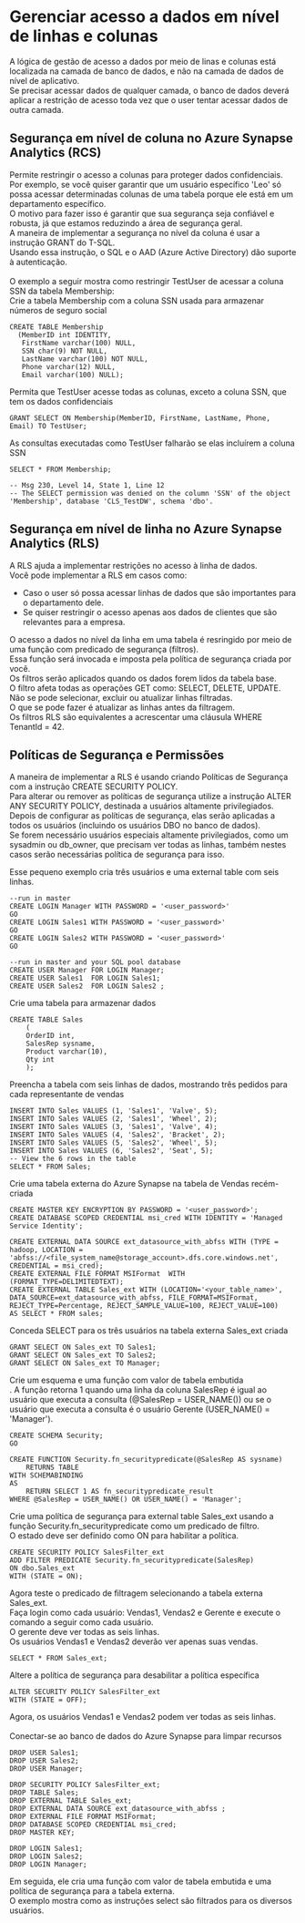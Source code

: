 # Gerenciar acesso a dados em nível de linhas e colunas
A lógica de gestão de acesso a dados por meio de linas e colunas está localizada na camada de banco de dados, e não na camada de dados de nível de aplicativo.<br>
Se precisar acessar dados de qualquer camada, o banco de dados deverá aplicar a restrição de acesso toda vez que o user tentar acessar dados de outra camada.<br>

## Segurança em nível de coluna no Azure Synapse Analytics (RCS)
Permite restringir o acesso a colunas para proteger dados confidenciais.<br>
Por exemplo, se você quiser garantir que um usuário específico 'Leo' só possa acessar determinadas colunas de uma tabela porque ele está em um departamento específico.<br>
O motivo para fazer isso é garantir que sua segurança seja confiável e robusta, já que estamos reduzindo a área de segurança geral.<br>
A maneira de implementar a segurança no nível da coluna é usar a instrução GRANT do T-SQL.<br>
Usando essa instrução, o SQL e o AAD (Azure Active Directory) dão suporte à autenticação.<br>
<br>
O exemplo a seguir mostra como restringir TestUser de acessar a coluna SSN da tabela Membership:<br>
Crie a tabela Membership com a coluna SSN usada para armazenar números de seguro social
```
CREATE TABLE Membership
  (MemberID int IDENTITY,
   FirstName varchar(100) NULL,
   SSN char(9) NOT NULL,
   LastName varchar(100) NOT NULL,
   Phone varchar(12) NULL,
   Email varchar(100) NULL);
```
Permita que TestUser acesse todas as colunas, exceto a coluna SSN, que tem os dados confidenciais
```
GRANT SELECT ON Membership(MemberID, FirstName, LastName, Phone, Email) TO TestUser;
```
As consultas executadas como TestUser falharão se elas incluírem a coluna SSN
```
SELECT * FROM Membership;

-- Msg 230, Level 14, State 1, Line 12
-- The SELECT permission was denied on the column 'SSN' of the object 'Membership', database 'CLS_TestDW', schema 'dbo'.
```

## Segurança em nível de linha no Azure Synapse Analytics (RLS)
A RLS ajuda a implementar restrições no acesso à linha de dados.<br>
Você pode implementar a RLS em casos como:
- Caso o user só possa acessar linhas de dados que são importantes para o departamento dele.
- Se quiser restringir o acesso apenas aos dados de clientes que são relevantes para a empresa.

O acesso a dados no nível da linha em uma tabela é resringido por meio de uma função com predicado de segurança (filtros).<br>
Essa função será invocada e imposta pela política de segurança criada por você.<br>
Os filtros serão aplicados quando os dados forem lidos da tabela base.<br>
O filtro afeta todas as operações GET como: SELECT, DELETE, UPDATE.<br>
Não se pode selecionar, excluir ou atualizar linhas filtradas.<br>
O que se pode fazer é atualizar as linhas antes da filtragem.<br>
Os filtros RLS são equivalentes a acrescentar uma cláusula WHERE TenantId = 42.<br>

## Políticas de Segurança e Permissões
A maneira de implementar a RLS é usando criando Políticas de Segurança com a instrução CREATE SECURITY POLICY.<br>
Para alterar ou remover as políticas de segurança utilize a instrução ALTER ANY SECURITY POLICY, destinada a usuários altamente privilegiados.<br>
Depois de configurar as políticas de segurança, elas serão aplicadas a todos os usuários (incluindo os usuários DBO no banco de dados).<br>
Se forem necessário usuários especiais altamente privilegiados, como um sysadmin ou db_owner, que precisam ver todas as linhas,
também nestes casos serão necessárias política de segurança para isso.<br>

Esse pequeno exemplo cria três usuários e uma external table com seis linhas.<br>
```
--run in master
CREATE LOGIN Manager WITH PASSWORD = '<user_password>'
GO
CREATE LOGIN Sales1 WITH PASSWORD = '<user_password>'
GO
CREATE LOGIN Sales2 WITH PASSWORD = '<user_password>'
GO

--run in master and your SQL pool database
CREATE USER Manager FOR LOGIN Manager;  
CREATE USER Sales1  FOR LOGIN Sales1;  
CREATE USER Sales2  FOR LOGIN Sales2 ;
```
Crie uma tabela para armazenar dados<br>
```
CREATE TABLE Sales  
    (  
    OrderID int,  
    SalesRep sysname,  
    Product varchar(10),  
    Qty int  
    );
```
Preencha a tabela com seis linhas de dados, mostrando três pedidos para cada representante de vendas<br>
```
INSERT INTO Sales VALUES (1, 'Sales1', 'Valve', 5);
INSERT INTO Sales VALUES (2, 'Sales1', 'Wheel', 2);
INSERT INTO Sales VALUES (3, 'Sales1', 'Valve', 4);
INSERT INTO Sales VALUES (4, 'Sales2', 'Bracket', 2);
INSERT INTO Sales VALUES (5, 'Sales2', 'Wheel', 5);
INSERT INTO Sales VALUES (6, 'Sales2', 'Seat', 5);
-- View the 6 rows in the table  
SELECT * FROM Sales;
```
Crie uma tabela externa do Azure Synapse na tabela de Vendas recém-criada<br>
```
CREATE MASTER KEY ENCRYPTION BY PASSWORD = '<user_password>';
CREATE DATABASE SCOPED CREDENTIAL msi_cred WITH IDENTITY = 'Managed Service Identity';

CREATE EXTERNAL DATA SOURCE ext_datasource_with_abfss WITH (TYPE = hadoop, LOCATION = 'abfss://<file_system_name@storage_account>.dfs.core.windows.net', CREDENTIAL = msi_cred);
CREATE EXTERNAL FILE FORMAT MSIFormat  WITH (FORMAT_TYPE=DELIMITEDTEXT);
CREATE EXTERNAL TABLE Sales_ext WITH (LOCATION='<your_table_name>', DATA_SOURCE=ext_datasource_with_abfss, FILE_FORMAT=MSIFormat, REJECT_TYPE=Percentage, REJECT_SAMPLE_VALUE=100, REJECT_VALUE=100)
AS SELECT * FROM sales;
```
Conceda SELECT para os três usuários na tabela externa Sales_ext criada<br>
```
GRANT SELECT ON Sales_ext TO Sales1;  
GRANT SELECT ON Sales_ext TO Sales2;  
GRANT SELECT ON Sales_ext TO Manager;
```
Crie um esquema e uma função com valor de tabela embutida<br>.
A função retorna 1 quando uma linha da coluna SalesRep é igual ao usuário que executa a consulta (@SalesRep = USER_NAME())
ou se o usuário que executa a consulta é o usuário Gerente (USER_NAME() = 'Manager').<br>
```
CREATE SCHEMA Security;  
GO  
  
CREATE FUNCTION Security.fn_securitypredicate(@SalesRep AS sysname)  
    RETURNS TABLE  
WITH SCHEMABINDING  
AS  
    RETURN SELECT 1 AS fn_securitypredicate_result
WHERE @SalesRep = USER_NAME() OR USER_NAME() = 'Manager';
```
Crie uma política de segurança para external table Sales_ext usando a função Security.fn_securitypredicate como um predicado de filtro.<br>
O estado deve ser definido como ON para habilitar a política.
```
CREATE SECURITY POLICY SalesFilter_ext
ADD FILTER PREDICATE Security.fn_securitypredicate(SalesRep)
ON dbo.Sales_ext  
WITH (STATE = ON);
```
Agora teste o predicado de filtragem selecionando a tabela externa Sales_ext.<br>
Faça login como cada usuário: Vendas1, Vendas2 e Gerente e execute o comando a seguir como cada usuário.<br>
O gerente deve ver todas as seis linhas.<br>
Os usuários Vendas1 e Vendas2 deverão ver apenas suas vendas.<br>
```
SELECT * FROM Sales_ext;
```
Altere a política de segurança para desabilitar a política específica
```
ALTER SECURITY POLICY SalesFilter_ext  
WITH (STATE = OFF);
```
Agora, os usuários Vendas1 e Vendas2 podem ver todas as seis linhas.<br>
<br>
Conectar-se ao banco de dados do Azure Synapse para limpar recursos
```
DROP USER Sales1;
DROP USER Sales2;
DROP USER Manager;

DROP SECURITY POLICY SalesFilter_ext;
DROP TABLE Sales;
DROP EXTERNAL TABLE Sales_ext;
DROP EXTERNAL DATA SOURCE ext_datasource_with_abfss ;
DROP EXTERNAL FILE FORMAT MSIFormat;
DROP DATABASE SCOPED CREDENTIAL msi_cred; 
DROP MASTER KEY;

DROP LOGIN Sales1;
DROP LOGIN Sales2;
DROP LOGIN Manager;
```
Em seguida, ele cria uma função com valor de tabela embutida e uma política de segurança para a tabela externa.<br>
O exemplo mostra como as instruções select são filtrados para os diversos usuários.
